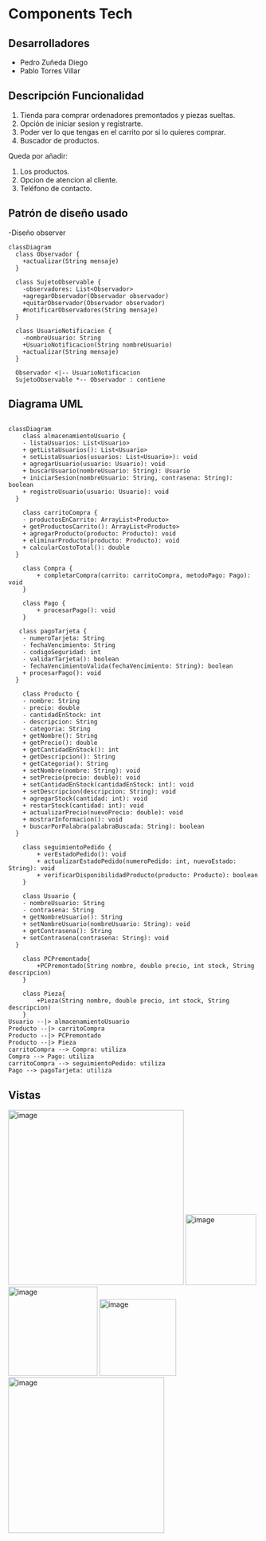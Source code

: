 # Components Tech

## Desarrolladores
- Pedro Zuñeda Diego
- Pablo Torres Villar

## Descripción Funcionalidad

1. Tienda para comprar ordenadores premontados y piezas sueltas.
2. Opción de iniciar sesion y registrarte.
3. Poder ver lo que tengas en el carrito por si lo quieres comprar.
4. Buscador de productos.

Queda por añadir:

1. Los productos.
2. Opcion de atencion al cliente.
3. Teléfono de contacto.

## Patrón de diseño usado
-Diseño observer

```mermaid
classDiagram
  class Observador {
    +actualizar(String mensaje)
  }

  class SujetoObservable {
    -observadores: List<Observador>
    +agregarObservador(Observador observador)
    +quitarObservador(Observador observador)
    #notificarObservadores(String mensaje)
  }

  class UsuarioNotificacion {
    -nombreUsuario: String
    +UsuarioNotificacion(String nombreUsuario)
    +actualizar(String mensaje)
  }

  Observador <|-- UsuarioNotificacion
  SujetoObservable *-- Observador : contiene
```

## Diagrama UML
```mermaid

classDiagram
    class almacenamientoUsuario {
    - listaUsuarios: List<Usuario>
    + getListaUsuarios(): List<Usuario>
    + setListaUsuarios(usuarios: List<Usuario>): void
    + agregarUsuario(usuario: Usuario): void
    + buscarUsuario(nombreUsuario: String): Usuario
    + iniciarSesion(nombreUsuario: String, contrasena: String): boolean
    + registroUsuario(usuario: Usuario): void
  }

    class carritoCompra {
    - productosEnCarrito: ArrayList<Producto>
    + getProductosCarrito(): ArrayList<Producto>
    + agregarProducto(producto: Producto): void
    + eliminarProducto(producto: Producto): void
    + calcularCostoTotal(): double
  }

    class Compra {
        + completarCompra(carrito: carritoCompra, metodoPago: Pago): void
    }

    class Pago {
        + procesarPago(): void
    }

   class pagoTarjeta {
    - numeroTarjeta: String
    - fechaVencimiento: String
    - codigoSeguridad: int
    - validarTarjeta(): boolean
    - fechaVencimientoValida(fechaVencimiento: String): boolean
    + procesarPago(): void
  }

    class Producto {
    - nombre: String
    - precio: double
    - cantidadEnStock: int
    - descripcion: String
    - categoria: String
    + getNombre(): String
    + getPrecio(): double
    + getCantidadEnStock(): int
    + getDescripcion(): String
    + getCategoria(): String
    + setNombre(nombre: String): void
    + setPrecio(precio: double): void
    + setCantidadEnStock(cantidadEnStock: int): void
    + setDescripcion(descripcion: String): void
    + agregarStock(cantidad: int): void
    + restarStock(cantidad: int): void
    + actualizarPrecio(nuevoPrecio: double): void
    + mostrarInformacion(): void
    + buscarPorPalabra(palabraBuscada: String): boolean
  }

    class seguimientoPedido {
        + verEstadoPedido(): void
        + actualizarEstadoPedido(numeroPedido: int, nuevoEstado: String): void
        + verificarDisponibilidadProducto(producto: Producto): boolean
    }

    class Usuario {
    - nombreUsuario: String
    - contrasena: String
    + getNombreUsuario(): String
    + setNombreUsuario(nombreUsuario: String): void
    + getContrasena(): String
    + setContrasena(contrasena: String): void
  }

    class PCPremontado{
        +PCPremontado(String nombre, double precio, int stock, String descripcion)
    }

    class Pieza{
        +Pieza(String nombre, double precio, int stock, String descripcion)
    }
Usuario --|> almacenamientoUsuario
Producto --|> carritoCompra
Producto --|> PCPremontado
Producto --|> Pieza
carritoCompra --> Compra: utiliza
Compra --> Pago: utiliza
carritoCompra --> seguimientoPedido: utiliza
Pago --> pagoTarjeta: utiliza
```

## Vistas


<img width="352" alt="image" src="https://github.com/Pabl0t0rr/TrabajoFinalTPA/assets/144015677/3991a1ed-5cb5-4d63-9fd1-49d588eb331e">


<img width="142" alt="image" src="https://github.com/Pabl0t0rr/TrabajoFinalTPA/assets/144015677/435ed2a2-305e-4900-be1c-cb9c48259f11">

<img width="179" alt="image" src="https://github.com/Pabl0t0rr/TrabajoFinalTPA/assets/144015677/a9155150-9dfc-4e42-900d-32797336dada">

<img width="154" alt="image" src="https://github.com/Pabl0t0rr/TrabajoFinalTPA/assets/144015677/7b6ef126-8384-45c3-ae12-fa11bda215c3">

<img width="313" alt="image" src="https://github.com/Pabl0t0rr/TrabajoFinalTPA/assets/144015677/546a3c35-09ce-40e4-9a83-69453c274237">







